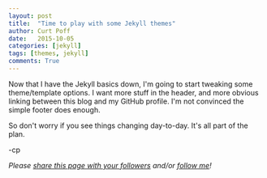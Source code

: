 ```yaml
---
layout: post
title:  "Time to play with some Jekyll themes"
author: Curt Poff
date:   2015-10-05
categories: [jekyll]
tags: [themes, jekyll]
comments: True
---
```


Now that I have the Jekyll basics down, I'm going to start tweaking some theme/template options. I want more stuff in the header, and more obvious linking between this blog and my GitHub profile. I'm not convinced the simple footer does enough.

<!--more-->

So don't worry if you see things changing day-to-day. It's all part of the plan.

-cp


*Please <a href="https://twitter.com/intent/tweet?url={{ site.production_url }}{{ page.url }}&text={{ page.title }}&via=cpoff" target="_blank">share this page with your followers</a> and/or <a href="https://twitter.com/cpoff">follow me</a>!*
